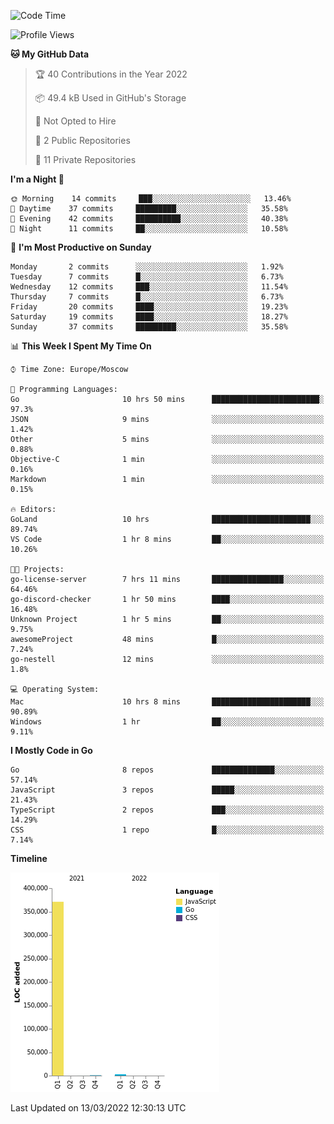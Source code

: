 <!--START_SECTION:waka-->
![Code Time](http://img.shields.io/badge/Code%20Time-210%20hrs%2041%20mins-blue)

![Profile Views](http://img.shields.io/badge/Profile%20Views-0-blue)

**🐱 My GitHub Data** 

> 🏆 40 Contributions in the Year 2022
 > 
> 📦 49.4 kB Used in GitHub's Storage 
 > 
> 🚫 Not Opted to Hire
 > 
> 📜 2 Public Repositories 
 > 
> 🔑 11 Private Repositories  
 > 
**I'm a Night 🦉** 

```text
🌞 Morning    14 commits     ███░░░░░░░░░░░░░░░░░░░░░░   13.46% 
🌆 Daytime    37 commits     █████████░░░░░░░░░░░░░░░░   35.58% 
🌃 Evening    42 commits     ██████████░░░░░░░░░░░░░░░   40.38% 
🌙 Night      11 commits     ██░░░░░░░░░░░░░░░░░░░░░░░   10.58%

```
📅 **I'm Most Productive on Sunday** 

```text
Monday       2 commits      ░░░░░░░░░░░░░░░░░░░░░░░░░   1.92% 
Tuesday      7 commits      █░░░░░░░░░░░░░░░░░░░░░░░░   6.73% 
Wednesday    12 commits     ███░░░░░░░░░░░░░░░░░░░░░░   11.54% 
Thursday     7 commits      █░░░░░░░░░░░░░░░░░░░░░░░░   6.73% 
Friday       20 commits     ████░░░░░░░░░░░░░░░░░░░░░   19.23% 
Saturday     19 commits     ████░░░░░░░░░░░░░░░░░░░░░   18.27% 
Sunday       37 commits     █████████░░░░░░░░░░░░░░░░   35.58%

```


📊 **This Week I Spent My Time On** 

```text
⌚︎ Time Zone: Europe/Moscow

💬 Programming Languages: 
Go                       10 hrs 50 mins      ████████████████████████░   97.3% 
JSON                     9 mins              ░░░░░░░░░░░░░░░░░░░░░░░░░   1.42% 
Other                    5 mins              ░░░░░░░░░░░░░░░░░░░░░░░░░   0.88% 
Objective-C              1 min               ░░░░░░░░░░░░░░░░░░░░░░░░░   0.16% 
Markdown                 1 min               ░░░░░░░░░░░░░░░░░░░░░░░░░   0.15%

🔥 Editors: 
GoLand                   10 hrs              ██████████████████████░░░   89.74% 
VS Code                  1 hr 8 mins         ██░░░░░░░░░░░░░░░░░░░░░░░   10.26%

🐱‍💻 Projects: 
go-license-server        7 hrs 11 mins       ████████████████░░░░░░░░░   64.46% 
go-discord-checker       1 hr 50 mins        ████░░░░░░░░░░░░░░░░░░░░░   16.48% 
Unknown Project          1 hr 5 mins         ██░░░░░░░░░░░░░░░░░░░░░░░   9.75% 
awesomeProject           48 mins             █░░░░░░░░░░░░░░░░░░░░░░░░   7.24% 
go-nestell               12 mins             ░░░░░░░░░░░░░░░░░░░░░░░░░   1.8%

💻 Operating System: 
Mac                      10 hrs 8 mins       ██████████████████████░░░   90.89% 
Windows                  1 hr                ██░░░░░░░░░░░░░░░░░░░░░░░   9.11%

```

**I Mostly Code in Go** 

```text
Go                       8 repos             ██████████████░░░░░░░░░░░   57.14% 
JavaScript               3 repos             █████░░░░░░░░░░░░░░░░░░░░   21.43% 
TypeScript               2 repos             ███░░░░░░░░░░░░░░░░░░░░░░   14.29% 
CSS                      1 repo              █░░░░░░░░░░░░░░░░░░░░░░░░   7.14%

```


**Timeline**

![Chart not found](https://raw.githubusercontent.com/jeezft/jeezft/main/charts/bar_graph.png) 


 Last Updated on 13/03/2022 12:30:13 UTC
<!--END_SECTION:waka-->
